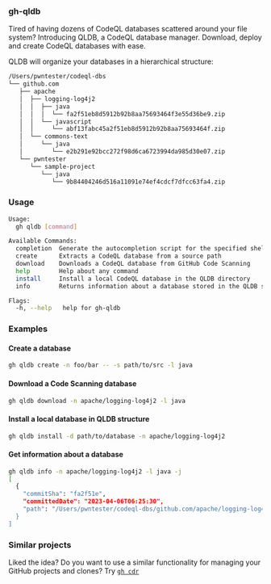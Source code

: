
### gh-qldb

Tired of having dozens of CodeQL databases scattered around your file system? Introducing QLDB, a CodeQL database manager. Download, deploy and create CodeQL databases with ease.

QLDB will organize your databases in a hierarchical structure:

```bash
/Users/pwntester/codeql-dbs
└── github.com
   ├── apache
   │  ├── logging-log4j2
   │  │  ├── java
   │  │  │  └── fa2f51eb8d5912b92b8aa75693464f3e55d36be9.zip
   │  │  └── javascript
   │  │     └── abf13fabc45a2f51eb8d5912b92b8aa75693464f.zip
   │  └── commons-text
   │     └── java
   │        └── e2b291e92bcc272f98d6ca6723994da985d30e07.zip
   └── pwntester
      └── sample-project
         └── java
            └── 9b84404246d516a11091e74ef4cdcf7dfcc63fa4.zip
```

### Usage

```bash
Usage:
  gh qldb [command]

Available Commands:
  completion  Generate the autocompletion script for the specified shell
  create      Extracts a CodeQL database from a source path
  download    Downloads a CodeQL database from GitHub Code Scanning
  help        Help about any command
  install     Install a local CodeQL database in the QLDB directory
  info        Returns information about a database stored in the QLDB structure

Flags:
  -h, --help   help for gh-qldb
```

### Examples

#### Create a database

```bash
gh qldb create -n foo/bar -- -s path/to/src -l java
```

#### Download a Code Scanning database

```bash
gh qldb download -n apache/logging-log4j2 -l java
```

#### Install a local database in QLDB structure

```bash
gh qldb install -d path/to/database -n apache/logging-log4j2
```

#### Get information about a database

```bash
gh qldb info -n apache/logging-log4j2 -l java -j
[
  {
    "commitSha": "fa2f51e",
    "committedDate": "2023-04-06T06:25:30",
    "path": "/Users/pwntester/codeql-dbs/github.com/apache/logging-log4j2/java/9b84404246d516a11091e74ef4cdcf7dfcc63fa4.zip
  }
]
```

### Similar projects

Liked the idea? Do you want to use a similar functionality for managing your GitHub projects and clones? Try [`gh cdr`](https://github.com/pwntester/gh-cdr)
